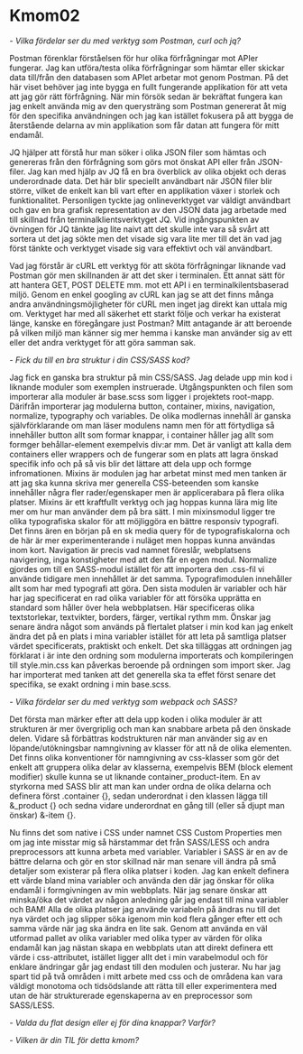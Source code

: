 # Kmom02

*- Vilka fördelar ser du med verktyg som Postman, curl och jq?*

Postman förenklar förståelsen för hur olika förfrågningar mot APIer fungerar. Jag kan utföra/testa olika förfrågningar som hämtar eller skickar data till/från den databasen som APIet arbetar mot genom Postman. På det här viset behöver jag inte bygga en fullt fungerande applikation för att veta att jag gör rätt förfrågning. När min försök sedan är bekräftat fungera kan jag enkelt använda mig av den querysträng som Postman genererat åt mig för den specifika användningen och jag kan istället fokusera på att bygga de återstående delarna av min applikation som får datan att fungera för mitt endamål.

JQ hjälper att förstå hur man söker i olika JSON filer som hämtas och genereras från den förfrågning som görs mot önskat API eller från JSON-filer. Jag kan med hjälp av JQ få en bra överblick av olika objekt och deras underordnade data. Det här blir speciellt användbart när JSON filer blir större, vilket de enkelt kan bli vart efter en applikation växer i storlek och funktionalitet. Personligen tyckte jag onlineverktyget var väldigt användbart och gav en bra grafisk representation av den JSON data jag arbetade med till skillnad från terminalklientsverktyget JQ. Vid ingångspunkten av övningen för JQ tänkte jag lite naivt att det skulle inte vara så svårt att sortera ut det jag sökte men det visade sig vara lite mer till det än vad jag först tänkte och verktyget visade sig vara effektivt och väl användbart.

Vad jag förstår är cURL ett verktyg för att sköta förfrågningar liknande vad Postman gör men skillnanden är att det sker i terminalen. Ett annat sätt för att hantera GET, POST DELETE mm. mot ett API i en terminalkilentsbaserad miljö. Genom en enkel googling av cURL kan jag se att det finns många andra användningsmöjligheter för cURL men inget jag direkt kan uttala mig om. Verktyget har med all säkerhet ett starkt följe och verkar ha existerat länge, kanske en föregångare just Postman? Mitt antagande är att beroende på vilken miljö man känner sig mer hemma i kanske man använder sig av ett eller det andra verktyget för att göra samman sak.

*- Fick du till en bra struktur i din CSS/SASS kod?*

Jag fick en ganska bra struktur på min CSS/SASS. Jag delade upp min kod i liknande moduler som exemplen instruerade. Utgångspunkten och filen som importerar alla moduler är base.scss som ligger i projektets root-mapp. Därifrån importerar jag modulerna button, container, mixins, navigation, normalize, typography och variables. De olika modlernas innehåll är ganska självförklarande om man läser modulens namn men för att förtydliga så innehåller button allt som formar knappar, i container håller jag allt som formger behållar-element exempelvis div:ar mm. Det är vanligt att kalla dem containers eller wrappers och de fungerar som en plats att lagra önskad specifik info och på så vis blir det lättare att dela upp och formge infromationen. Mixins är modulen jag har arbetat minst med men tanken är att jag ska kunna skriva mer generella CSS-beteenden som kanske innehåller några fler rader/egenskaper men är applicerabara på flera olika platser. Mixins är ett kraftfullt verktyg och jag hoppas kunna lära mig lite mer om hur man använder dem på bra sätt. I min mixinsmodul ligger tre olika typografiska skalor för att möjliggöra en bättre responsiv typografi. Det finns ären en början på en sk media query för de typografiskalorna och de här är mer experimenterande i nuläget men hoppas kunna användas inom kort. Navigation är precis vad namnet föreslår, webplatsens navigering, inga konstigheter med att den får en egen modul. Normalize gjordes om till en SASS-modul istället för att importera den .css-fil vi använde tidigare men innehållet är det samma. Typografimodulen innehåller allt som har med typografi att göra. Den sista modulen är variabler och här har jag specificerat en rad olika variabler för att försöka upprätta en standard som håller över hela webbplatsen. Här specificeras olika textstorlekar, textvikter, borders, färger, vertikal rythm mm. Önskar jag senare ändra något som används på flertalet platser i min kod kan jag enkelt ändra det på en plats i mina variabler istället för att leta på samtliga platser värdet specificerats, praktiskt och enkelt. Det ska tilläggas att ordningen jag förklarat i är inte den ordning som modulerna importerats och kompileringen till style.min.css kan påverkas beroende på ordningen som import sker. Jag har importerat med tanken att det generella ska ta effet först senare det specifika, se exakt ordning i min base.scss.

*- Vilka fördelar ser du med verktyg som webpack och SASS?*

Det första man märker efter att dela upp koden i olika moduler är att strukturen är mer övergriplig och man kan snabbare arbeta på den önskade delen. Vidare så förbättras kodstrukturen när man använder sig av en löpande/utökningsbar namngivning av klasser för att nå de olika elementen. Det finns olika konventioner för namngivning av css-klasser som gör det enkelt att gruppera olika delar av klasserna, exempelvis BEM (block element modifier) skulle kunna se ut liknande container_product-item. En av styrkorna med SASS blir att man kan under ordna de olika delarna och definera först .container {}, sedan underordnat i den klassen lägga till &_product {} och sedna vidare underordnat en gång till (eller så djupt man önskar) &-item {}.

Nu finns det som native i CSS under namnet CSS Custom Properties men om jag inte misstar mig så härstammar det från SASS/LESS och andra preprocessors att kunna arbeta med variabler. Variabler i SASS är en av de bättre delarna och gör en stor skillnad när man senare vill ändra på små detaljer som existerar på flera olika platser i koden. Jag kan enkelt definera ett värde bland mina variabler och använda den där jag önskar för olika endamål i formgivningen av min webbplats. När jag senare önskar att minska/öka det värdet av någon anledning går jag endast till mina variabler och BAM! Alla de olika platser jag använde variabeln på ändras nu till det nya värdet och jag slipper söka igenom min kod flera gånger efter ett och samma värde när jag ska ändra en lite sak. Genom att använda en väl utformad pallet av olika variabler med olika typer av värden för olika endamål kan jag nästan skapa en webbplats utan att direkt definera ett värde i css-attributet, istället ligger allt det i min varabelmodul och för enklare ändringar går jag endast till den modulen och justerar. Nu har jag spart tid på två områden i mitt arbete med css och de områdena kan vara väldigt monotoma och tidsödslande att rätta till eller experimentera med utan de här strukturerade egenskaperna av en preprocessor som SASS/LESS.

*- Valda du flat design eller ej för dina knappar? Varför?*

*- Vilken är din TIL för detta kmom?*
